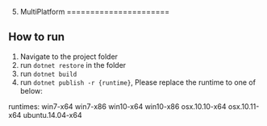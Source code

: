 ﻿5. MultiPlatform
======================

## How to run

1. Navigate to the project folder
2. run `dotnet restore` in the folder
3. run `dotnet build`
4. run `dotnet publish -r {runtime}`, Please replace the runtime to one of below:

runtimes:
win7-x64
win7-x86
win10-x64
win10-x86
osx.10.10-x64
osx.10.11-x64
ubuntu.14.04-x64